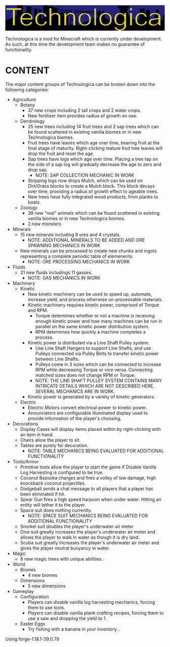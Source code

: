 <div align="center">
  <img src="https://raw.githubusercontent.com/burnsqc/Technologica/1.18.1/src/main/resources/modconfiggraphic.png">
</div>

Technologica is a mod for Minecraft which is currently under development.  As such, at this time the development team makes no guarantee of functionality. 

# CONTENT

The major content groups of Technologica can be broken down into the following categories:

* Agriculture
  * Botany
      * 37 new crops including 2 tall crops and 2 water crops.
      * New fertilizer item provides radius of growth on use.
  * Dendrology
    * 25 new trees including 14 fruit trees and 2 sap trees which can be found scattered in existing vanilla biomes or in new Technologica biomes.
    * Fruit trees have leaves which age over time, bearing fruit at the final stage of maturity.  Right-clicking mature fruit tree leaves will drop the fruit and reset the age.
    * Sap trees have logs which age over time.  Placing a tree tap on the side of a sap log will gradually decrease the age to zero and drop sap.
      * NOTE: SAP COLLECTION MECHANIC IN WORK     
    * Stripping logs now drops Mulch, which can be used on Dirt/Grass blocks to create a Mulch block.  This block decays over time, providing a radius of growth effect to ageable trees.
    * New trees have fully integrated wood products, from planks to boats.  
  * Zoology
    * 38 new "real" animals which can be found scattered in existing vanilla biomes or in new Technologica biomes.
    * 2 new monsters
* Minerals
  * 15 new minerals including 9 ores and 4 crystals.
    * NOTE: ADDITIONAL MINERALS TO BE ADDED AND ORE SPAWNING MECHANICS IN WORK
  * New minerals can be processed to create new chunks and ingots representing a complete periodic table of elemenents.
    * NOTE: ORE PROCESSING MECHANICS IN WORK 
* Fluids
  * 21 new fluids includings 11 gasses.
    * NOTE: GAS MECHANICS IN WORK 
* Machinery
  * Kinetic
    * New kinetic machinery can be used to speed up, automate, increase yield, and process otherwise un-processable materials.
    * Kinetic machinery requires kinetic power, comprised of Torque and RPM.  
      * Torque determines whether or not a machine is receiving enough kinetic power and how many machines can be run in parallel on the same kinetic power distribution system.
      * RPM determines how quickly a machine completes a process.
    * Kinetic power is distributed via a Line Shaft Pulley system.  
      * Use Line Shaft Hangers to support Line Shafts, and use Pulleys connected via Pulley Belts to transfer kinetic power between Line Shafts.
      * Pulleys come in 3 sizes which can be connected to increase RPM while decreasing Torque or vice versa.  Connecting matched sizes does not change RPM or Torque.
      * NOTE: THE LINE SHAFT PULLEY SYSTEM CONTAINS MANY INTRICATE DETAILS WHICH ARE NOT DESCRIBED HERE.  SEVERAL MECHANICS ARE IN WORK.
    * Kinetic power is generated by a variety of kinetic generators. 
  * Electric
    * Electric Motors convert electrical power to kinetic power.
    * Annunciators are configurable illuminated display used to provide information of the player's choosing.  
* Decorations
  * Display Cases will display items placed within by right-clicking with an item in hand. 
  * Chairs allow the player to sit.
  * Tables are purely for decoration.
    * NOTE: TABLE MECHANICS BEING EVALUATED FOR ADDITIONAL FUNCTIONALITY 
* Tools/Armor
  * Primitive tools allow the player to start the game if Disable Vanilla Log Harvesting is configured to be true.
  * Coconut Bazooka charges and fires a volley of low damage, high knockback coconut projectiles.
  * Dodgeball sends a chat message to all players that a player has been eliminated if hit.
  * Spear Gun fires a high speed harpoon when under water.  Hitting an entity will tether it to the player.
  * Space suit does nothing currently.
    * NOTE: SPACE SUIT MECHANICS BEING EVALUATED FOR ADDITIONAL FUNCTIONALITY 
  * Snorkel suit doubles the player's underwater air meter
  * Dive suit greatly increases the player's underwater air meter and allows the player to walk in water as though it is dry land.
  * Scuba suit greatly increases the player's underwater air meter and gives the player neutral buoyancy in water.
* Magic
  * 8 new magic trees with unique abilities.
* World
  * Biomes
    * 4 new biomes 
  * Dimensions
    * 5 new dimensions
* Gameplay
  * Configuration
    * Players can disable vanilla log harvesting mechanics, forcing them to use tools.
    * Players can disable vanilla plank crafting recipes, forcing them to use a saw and dropping the yield to 1.
  * Easter Eggs
    * Try fishing with a banana in your inventory...           

Using forge-1.18.1-39.0.79
